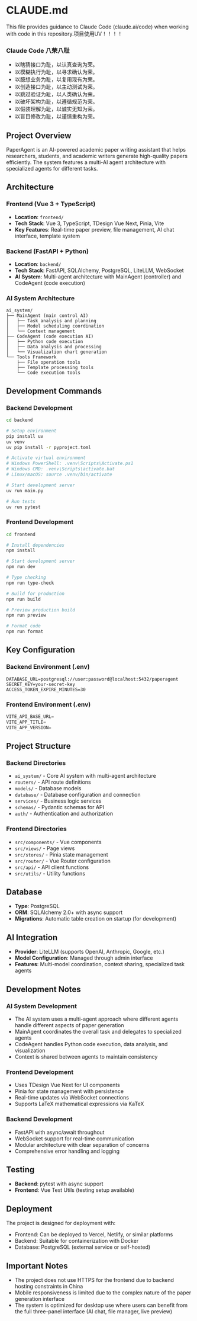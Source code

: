 # CLAUDE.md

This file provides guidance to Claude Code (claude.ai/code) when working with code in this repository.项目使用UV！！！！

### Claude Code 八荣八耻

- 以瞎猜接口为耻，以认真查询为荣。
- 以模糊执行为耻，以寻求确认为荣。
- 以臆想业务为耻，以复用现有为荣。
- 以创造接口为耻，以主动测试为荣。
- 以跳过验证为耻，以人类确认为荣。
- 以破坏架构为耻，以遵循规范为荣。
- 以假装理解为耻，以诚实无知为荣。
- 以盲目修改为耻，以谨慎重构为荣。

## Project Overview

PaperAgent is an AI-powered academic paper writing assistant that helps researchers, students, and academic writers generate high-quality papers efficiently. The system features a multi-AI agent architecture with specialized agents for different tasks.

## Architecture

### Frontend (Vue 3 + TypeScript)
- **Location**: `frontend/`
- **Tech Stack**: Vue 3, TypeScript, TDesign Vue Next, Pinia, Vite
- **Key Features**: Real-time paper preview, file management, AI chat interface, template system

### Backend (FastAPI + Python)
- **Location**: `backend/`
- **Tech Stack**: FastAPI, SQLAlchemy, PostgreSQL, LiteLLM, WebSocket
- **AI System**: Multi-agent architecture with MainAgent (controller) and CodeAgent (code execution)

### AI System Architecture
```
ai_system/
├── MainAgent (main control AI)
│   ├── Task analysis and planning
│   ├── Model scheduling coordination
│   └── Context management
├── CodeAgent (code execution AI)
│   ├── Python code execution
│   ├── Data analysis and processing
│   └── Visualization chart generation
└── Tools Framework
    ├── File operation tools
    ├── Template processing tools
    └── Code execution tools
```

## Development Commands

### Backend Development
```bash
cd backend

# Setup environment
pip install uv
uv venv
uv pip install -r pyproject.toml

# Activate virtual environment
# Windows PowerShell: .venv\Scripts\Activate.ps1
# Windows CMD: .venv\Scripts\activate.bat
# Linux/macOS: source .venv/bin/activate

# Start development server
uv run main.py

# Run tests
uv run pytest
```

### Frontend Development
```bash
cd frontend

# Install dependencies
npm install

# Start development server
npm run dev

# Type checking
npm run type-check

# Build for production
npm run build

# Preview production build
npm run preview

# Format code
npm run format
```

## Key Configuration

### Backend Environment (.env)
```env
DATABASE_URL=postgresql://user:password@localhost:5432/paperagent
SECRET_KEY=your-secret-key
ACCESS_TOKEN_EXPIRE_MINUTES=30
```

### Frontend Environment (.env)
```javascript
VITE_API_BASE_URL=
VITE_APP_TITLE=
VITE_APP_VERSION=
```

## Project Structure

### Backend Directories
- `ai_system/` - Core AI system with multi-agent architecture
- `routers/` - API route definitions
- `models/` - Database models
- `database/` - Database configuration and connection
- `services/` - Business logic services
- `schemas/` - Pydantic schemas for API
- `auth/` - Authentication and authorization

### Frontend Directories
- `src/components/` - Vue components
- `src/views/` - Page views
- `src/stores/` - Pinia state management
- `src/router/` - Vue Router configuration
- `src/api/` - API client functions
- `src/utils/` - Utility functions

## Database

- **Type**: PostgreSQL
- **ORM**: SQLAlchemy 2.0+ with async support
- **Migrations**: Automatic table creation on startup (for development)

## AI Integration

- **Provider**: LiteLLM (supports OpenAI, Anthropic, Google, etc.)
- **Model Configuration**: Managed through admin interface
- **Features**: Multi-model coordination, context sharing, specialized task agents

## Development Notes

### AI System Development
- The AI system uses a multi-agent approach where different agents handle different aspects of paper generation
- MainAgent coordinates the overall task and delegates to specialized agents
- CodeAgent handles Python code execution, data analysis, and visualization
- Context is shared between agents to maintain consistency

### Frontend Development
- Uses TDesign Vue Next for UI components
- Pinia for state management with persistence
- Real-time updates via WebSocket connections
- Supports LaTeX mathematical expressions via KaTeX

### Backend Development
- FastAPI with async/await throughout
- WebSocket support for real-time communication
- Modular architecture with clear separation of concerns
- Comprehensive error handling and logging

## Testing

- **Backend**: pytest with async support
- **Frontend**: Vue Test Utils (testing setup available)

## Deployment

The project is designed for deployment with:
- Frontend: Can be deployed to Vercel, Netlify, or similar platforms
- Backend: Suitable for containerization with Docker
- Database: PostgreSQL (external service or self-hosted)

## Important Notes

- The project does not use HTTPS for the frontend due to backend hosting constraints in China
- Mobile responsiveness is limited due to the complex nature of the paper generation interface
- The system is optimized for desktop use where users can benefit from the full three-panel interface (AI chat, file manager, live preview)